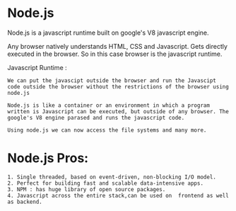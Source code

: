 # Node.js

Node.js is a javascript runtime built on google's V8 javascript engine.

Any browser natively understands HTML, CSS and Javascript. Gets directly executed in the browser. So in this case browser is the javascript runtime.

Javascript Runtime :

    We can put the javascipt outside the browser and run the Javascipt code outside the browser without the restrictions of the browser using node.js

    Node.js is like a container or an environment in which a program written is Javascript can be executed, but outside of any browser. The google's V8 engine parased and runs the javascript code.

    Using node.js we can now access the file systems and many more.

# Node.js Pros:

    1. Single threaded, based on event-driven, non-blocking I/O model.
    2. Perfect for building fast and scalable data-intensive apps.
    3. NPM : has huge library of open source packages.
    4. Javascript across the entire stack,can be used on  frontend as well as backend.
